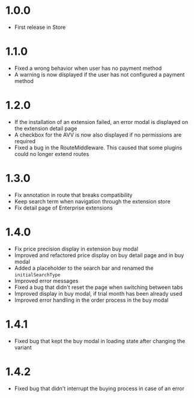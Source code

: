# 1.0.0
- First release in Store

# 1.1.0
- Fixed a wrong behavior when user has no payment method
- A warning is now displayed if the user has not configured a payment method

# 1.2.0
- If the installation of an extension failed, an error modal is displayed on the extension detail page
- A checkbox for the AVV is now also displayed if no permissions are required
- Fixed a bug in the RouteMiddleware. This caused that some plugins could no longer extend routes

# 1.3.0
- Fix annotation in route that breaks compatibility
- Keep search term when navigation through the extension store
- Fix detail page of Enterprise extensions

# 1.4.0
- Fix price precision display in extension buy modal
- Improved and refactored price display on buy detail page and in buy modal
- Added a placeholder to the search bar and renamed the `initialSearchType`
- Improved error messages
- Fixed a bug that didn't reset the page when switching between tabs
- Improved display in buy modal, if trial month has been already used
- Improved error handling in the order process in the buy modal

# 1.4.1
- Fixed bug that kept the buy modal in loading state after changing the variant

# 1.4.2
- Fixed bug that didn't interrupt the buying process in case of an error
